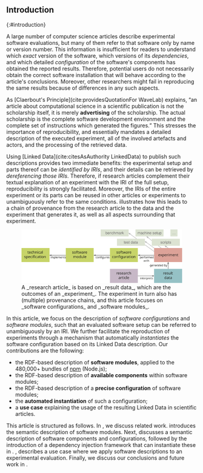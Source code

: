## Introduction
{:#introduction}

A large number of computer science articles describe experimental software evaluations,
but many of them refer to that software only by name or version number.
This information is insufficient for readers
to understand which _exact_ version of the software,
which versions of its _dependencies_,
and which detailed _configuration_ of the software's components
has obtained the reported results.
Therefore, potential users do not necessarily obtain the correct software installation
that will behave according to the article's conclusions.
Moreover, other researchers might fail
in reproducing the same results
because of differences in any such aspects.

As [Claerbout's Principle](cite:providesQuotationFor WaveLab) explains,
<q>an article about computational science in a scientific publication
is not the scholarship itself, it is merely **advertising** of the scholarship.
The actual scholarship is the complete software development environment
and the complete set of instructions which generated the figures.</q>
This stresses the importance of reproducibility,
and essentially mandates a detailed description
of the executed experiment,
all of the involved artefacts and actors,
and the processing of the retrieved data.

Using [Linked Data](cite:citesAsAuthority LinkedData)
to publish such descriptions provides two immediate benefits:
the experimental setup and parts thereof can be _identified by IRIs_,
and their details can be retrieved by _dereferencing those IRIs_.
Therefore, if research articles complement their textual explanation of an experiment
with the IRI of the full setup, reproducibility is strongly facilitated.
Moreover, the IRIs of the entire experiment or its parts
can be reused in other articles or experiments
to unambiguously refer to the same conditions.
[](#description-diagram) illustrates how this leads to a chain of provenance
from the research article to the data
and the experiment that generates it,
as well as all aspects surrounding that experiment.

<figure id="description-diagram">
<img src="description-diagram.svg" alt="[description diagram]" class="tall">
<figcaption markdown="block">
A _research article_ is based on _result data_,
which are the outcomes of an _experiment_.
The experiment in turn also has (multiple) provenance chains,
and this article focuses on _software configurations_ and _software modules_.
</figcaption>
</figure>

In this article,
we focus on the description of _software configurations_ and _software modules_,
such that an evaluated software setup
can be referred to unambiguously by an IRI.
We further facilitate the reproduction of experiments
through a mechanism that automatically _instantiates_ the software configuration
based on its Linked Data description.
Our contributions are the following:

- the RDF-based description of **software modules**,
  applied to the 480,000+ bundles of [npm](https://www.npmjs.com/) (Node.js);
- the RDF-based description of **available components** within software modules;
- the RDF-based description of a **precise configuration** of software modules;
- the **automated instantiation** of such a configuration;
- a **use case** explaining the usage of the resulting Linked Data
  in scientific articles.

This article is structured as follows.
In [](#related-work), we discuss related work.
[](#describing-modules) introduces the semantic description of software modules.
Next, [](#describing-components) discusses a semantic description of software components and configurations,
followed by the introduction of a dependency injection framework that can instantiate these in [](#instantiating).
[](#use-case), describes a use case where we apply software descriptions
to an experimental evaluation.
Finally, we discuss our conclusions and future work in [](#conclusion).
